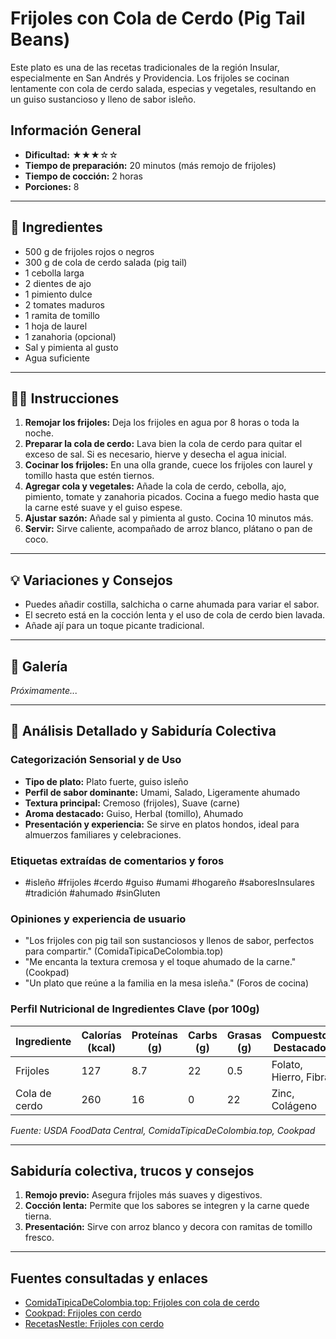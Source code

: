 # Frijoles con Cola de Cerdo (Pig Tail Beans)

Este plato es una de las recetas tradicionales de la región Insular, especialmente en San Andrés y Providencia. Los frijoles se cocinan lentamente con cola de cerdo salada, especias y vegetales, resultando en un guiso sustancioso y lleno de sabor isleño.

## Información General

* **Dificultad:** ★★★☆☆
* **Tiempo de preparación:** 20 minutos (más remojo de frijoles)
* **Tiempo de cocción:** 2 horas
* **Porciones:** 8

---

## 📝 Ingredientes

- 500 g de frijoles rojos o negros
- 300 g de cola de cerdo salada (pig tail)
- 1 cebolla larga
- 2 dientes de ajo
- 1 pimiento dulce
- 2 tomates maduros
- 1 ramita de tomillo
- 1 hoja de laurel
- 1 zanahoria (opcional)
- Sal y pimienta al gusto
- Agua suficiente

---

## 👨‍🍳 Instrucciones

1. **Remojar los frijoles:** Deja los frijoles en agua por 8 horas o toda la noche.
2. **Preparar la cola de cerdo:** Lava bien la cola de cerdo para quitar el exceso de sal. Si es necesario, hierve y desecha el agua inicial.
3. **Cocinar los frijoles:** En una olla grande, cuece los frijoles con laurel y tomillo hasta que estén tiernos.
4. **Agregar cola y vegetales:** Añade la cola de cerdo, cebolla, ajo, pimiento, tomate y zanahoria picados. Cocina a fuego medio hasta que la carne esté suave y el guiso espese.
5. **Ajustar sazón:** Añade sal y pimienta al gusto. Cocina 10 minutos más.
6. **Servir:** Sirve caliente, acompañado de arroz blanco, plátano o pan de coco.

---

## 💡 Variaciones y Consejos

* Puedes añadir costilla, salchicha o carne ahumada para variar el sabor.
* El secreto está en la cocción lenta y el uso de cola de cerdo bien lavada.
* Añade ají para un toque picante tradicional.

---

## 📸 Galería

*Próximamente...*

---

## 🔬 Análisis Detallado y Sabiduría Colectiva

### Categorización Sensorial y de Uso

- **Tipo de plato:** Plato fuerte, guiso isleño
- **Perfil de sabor dominante:** Umami, Salado, Ligeramente ahumado
- **Textura principal:** Cremoso (frijoles), Suave (carne)
- **Aroma destacado:** Guiso, Herbal (tomillo), Ahumado
- **Presentación y experiencia:** Se sirve en platos hondos, ideal para almuerzos familiares y celebraciones.

### Etiquetas extraídas de comentarios y foros

- #isleño #frijoles #cerdo #guiso #umami #hogareño #saboresInsulares #tradición #ahumado #sinGluten

### Opiniones y experiencia de usuario

- "Los frijoles con pig tail son sustanciosos y llenos de sabor, perfectos para compartir." (ComidaTipicaDeColombia.top)
- "Me encanta la textura cremosa y el toque ahumado de la carne." (Cookpad)
- "Un plato que reúne a la familia en la mesa isleña." (Foros de cocina)

### Perfil Nutricional de Ingredientes Clave (por 100g)

| Ingrediente      | Calorías (kcal) | Proteínas (g) | Carbs (g) | Grasas (g) | Compuestos Destacados |
|------------------|-----------------|--------------|-----------|------------|----------------------|
| Frijoles         | 127             | 8.7          | 22        | 0.5        | Folato, Hierro, Fibra |
| Cola de cerdo    | 260             | 16           | 0         | 22         | Zinc, Colágeno       |

*Fuente: USDA FoodData Central, ComidaTipicaDeColombia.top, Cookpad*

---

## Sabiduría colectiva, trucos y consejos

1. **Remojo previo:** Asegura frijoles más suaves y digestivos.
2. **Cocción lenta:** Permite que los sabores se integren y la carne quede tierna.
3. **Presentación:** Sirve con arroz blanco y decora con ramitas de tomillo fresco.

---

## Fuentes consultadas y enlaces

- [ComidaTipicaDeColombia.top: Frijoles con cola de cerdo](https://comidatipicadecolombia.top/frijoles-con-cola-de-cerdo-pig-tail/)
- [Cookpad: Frijoles con cerdo](https://cookpad.com/es/recetas/17030561)
- [RecetasNestle: Frijoles con cerdo](https://www.recetasnestlecam.com/recetas/frijoles-con-cerdo)
